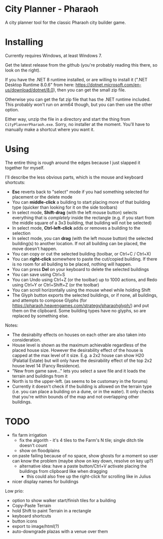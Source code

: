 # City Planner - Pharaoh

A city planner tool for the classic Pharaoh city builder game.

# Installing

Currently requires Windows, at least Windows 7.

Get the latest release from the github (you're probably reading this there, so look on the right).

If you have the .NET 8 runtime installed, or are willing to install it
(".NET Desktop Runtime 8.0.6" from here: https://dotnet.microsoft.com/en-us/download/dotnet/8.0),
then you can get the small zip file.

Otherwise you can get the fat zip file that has the .NET runtime included.
This probably won't run on arm64 though, but you can then use the other option.

Either way, unzip the file in a directory and start the thing from `CityPlannerPharaoh.exe`.
Sorry, no installer at the moment. You'll have to manually make a shortcut where you want it.

# Using

The entire thing is rough around the edges because I just slapped it together for myself.

I'll describe the less obvious parts, which is the mouse and keyboard shortcuts:

* **Esc** reverts back to "select" mode if you had something selected for placement or the delete mode
* You can **middle-click** a building to start placing more of that building type (quicker than looking for it on the side toolbars)
* In select mode, **Shift-drag** (with the left mouse button) selects everything that is *completely* inside the rectangle
  (e.g. if you start from the middle square of a 3x3 building, that building will not be selected)
* In select mode, **Ctrl-left-click** adds or removes a building to the selection
* In select mode, you can **drag** (with the left mouse button) the selected building(s) to another location.
  If not all building can be placed, the move doesn't happen.
* You can copy or cut the selected building (toolbar, or Ctrl+C / Ctrl+X)
* You can **right-click** somewhere to paste the cut/copied building. If there is no room for all building to be placed, nothing will happen.
* You can press **Del** on your keyboard to delete the selected buildings
* You can save using Ctrl+S
* You can Undo using Ctrl+Z (or the toolbar) up to 1000 actions, and Redo using Ctrl+Y or Ctrl+Shift+Z (or the toolbar)
* You can scroll horizontally using the mouse wheel while holding Shift
* The Glyph button exports the selected buildings, or if none, all buildings, and attempts to compose Glyphs
  (for https://pharaoh.heavengames.com/strategy/pharaohglyph/) and put them on the clipboard.
  Some building types have no glyphs, so are replaced by something else.

Notes:

* The desirabilty effects on houses on each other are also taken into consideration.
* House level is shown as the maximum achievable regardless of the placed house size.
  However the desirability effect of the house is capped at the max level of it size.
  E.g. a 2x2 house can show H20 (Palatial Estate) but will only have the desirability effect of the top 2x2 house level 14 (Fancy Residence).
* "New from game save..." lets you select a save file and it loads the terrain and buildings from it
* North is to the upper-left. (as seems to be customary in the forums)
* Currently it doesn't check if the building is allowed on the terrain type (i.e. you can place a building on a dune, or in the water).
  It only checks that you're within bounds of the map and not overlapping other buildings.

# TODO

- fix farm irrigation
    - fix the algorith - it's 4 tiles to the Farm's N tile; single ditch tile doesn't count
    - show on floodplains
- on paste failing because of no space, show ghosts for a moment so user can know the problem (maybe show on key down, resolve on key up?)
    - alternative idea: have a paste button/Ctrl+V activate placing the buildings from clipboard like when dragging
        - this could also free up the right-click for scrolling like in Julius
- nicer display names for buildings

Low prio:

- option to show walker start/finish tiles for a building
- Copy-Paste Terrain
- hold Shift to paint Terrain in a rectangle
- keyboard shortcuts
- button icons
- export to image/html(?)
- auto-downgrade plazas with a venue over them
